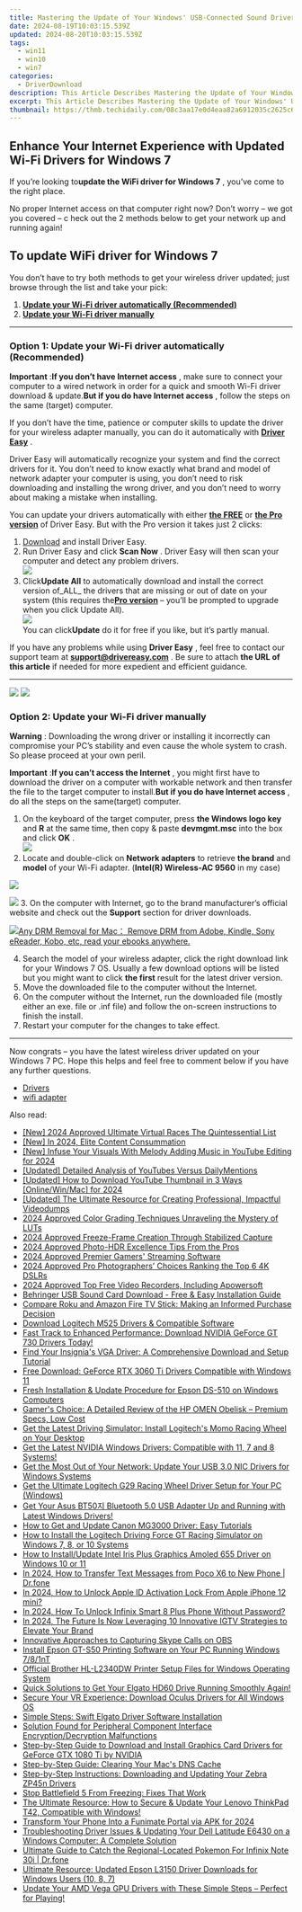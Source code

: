```yaml
---
title: Mastering the Update of Your Windows' USB-Connected Sound Drivers for Optimal Performance
date: 2024-08-19T10:03:15.539Z
updated: 2024-08-20T10:03:15.539Z
tags:
  - win11
  - win10
  - win7
categories:
  - DriverDownload
description: This Article Describes Mastering the Update of Your Windows' USB-Connected Sound Drivers for Optimal Performance
excerpt: This Article Describes Mastering the Update of Your Windows' USB-Connected Sound Drivers for Optimal Performance
thumbnail: https://thmb.techidaily.com/08c3aa17e0d4eaa82a6912035c2625c6aeb814a3c6b04915c834196ff8d149e8.jpg
---
```


## Enhance Your Internet Experience with Updated Wi-Fi Drivers for Windows 7

If you’re looking to**update the WiFi driver for Windows 7** ,  you’ve come to the right place.

 No proper Internet access on that computer right now? Don’t worry – we got you covered – c heck out the 2 methods below to get your network up and running again!

## To update WiFi driver for Windows 7

 You don’t have to try both methods to get your wireless driver updated; just browse through the list and take your pick:

1. [**Update your Wi-Fi driver automatically (Recommended)**](https://www.drivereasy.com/knowledge/wifi-driver-for-windows-7-free-download-update-2-easy-ways/#O1)
2. [**Update your Wi-Fi driver manually**](https://tools.techidaily.com/drivereasy/download/)

---

### Option 1: Update your Wi-Fi driver automatically (Recommended)

**Important** :**If you don’t have Internet access** , make sure to connect your computer to a wired network in order for a quick and smooth Wi-Fi driver download & update.**But if you do have Internet access** , follow the steps on the same (target) computer.

 If you don’t have the time, patience or computer skills to update the driver for your wireless adapter  manually, you can do it automatically with **[Driver Easy](https://tools.techidaily.com/drivereasy/download/)**  .

 Driver Easy will automatically recognize your system and find the correct drivers for it. You don’t need to know exactly what brand and model of network adapter your computer is using, you don’t need to risk downloading and installing the wrong driver, and you don’t need to worry about making a mistake when installing.

 You can update your drivers automatically with either **[the FREE](https://tools.techidaily.com/drivereasy/download/)**  or **[the Pro version](https://tools.techidaily.com/drivereasy/download/)**  of Driver Easy. But with the Pro version it takes just 2 clicks:

1. [Download](https://tools.techidaily.com/drivereasy/download/) and install Driver Easy.
2. Run Driver Easy and click **Scan Now** . Driver Easy will then scan your computer and detect any problem drivers.  
![](https://images.drivereasy.com/wp-content/uploads/2018/07/img_5b3b19bf43ece.jpg)
3. Click**Update All** to automatically download and install the correct version of_ALL_ the drivers that are missing or out of date on your system (this requires the[**Pro version**](https://tools.techidaily.com/drivereasy/download/) – you’ll be prompted to upgrade when you click Update All).  
![](https://images.drivereasy.com/wp-content/uploads/2018/07/img_5b5554ea9ba44.jpg)  
 You can click**Update** do it for free if you like, but it’s partly manual.

 If you have any problems while using **Driver Easy** , feel free to contact our support team at **<support@drivereasy.com>** . Be sure to attach **the URL of this article** if needed for more expedient and efficient guidance.

---

<!-- affiliate ads begin -->
<a href="https://shop.manycam.com/order/checkout.php?PRODS=17727588&QTY=1&AFFILIATE=108875&CART=1"><img src="https://secure.avangate.com/images/merchant/8230bea7d54bcdf99cdfe85cb07313d5/mcaffbanner600x500.png" border="0"></a>
<a href="https://shop.manycam.com/order/checkout.php?PRODS=17727588&QTY=1&AFFILIATE=108875&CART=1"><img src="https://secure.avangate.com/images/merchant/8230bea7d54bcdf99cdfe85cb07313d5/Affiliates_300x250px_valentinesday.png" border="0"></a>
<!-- affiliate ads end -->
### Option 2: Update your Wi-Fi driver manually

**Warning** : Downloading the wrong driver or installing it incorrectly can compromise your PC’s stability and even cause the whole system to crash. So please proceed at your own peril.

**Important** :**If you can’t access the Internet** , you might first have to download the driver on a computer with workable network and then transfer the file to the target computer to install.**But if you do have Internet access** , do all the steps on the same(target) computer.

1. On the keyboard of the target computer, press  **the Windows logo key**  and   **R** at the same time, then copy & paste **devmgmt.msc**  into the box and click  **OK**  .  
![](https://images.drivereasy.com/wp-content/uploads/2018/07/img_5b50135d9ffd2.jpg)
2. Locate and double-click on **Network adapters** to retrieve **the brand** and **model** of your Wi-Fi adapter. (**Intel(R) Wireless-AC 9560** in my case)  
<!-- affiliate ads begin -->
<a href="https://secure.2checkout.com/order/checkout.php?PRODS=37100474&QTY=1&AFFILIATE=108875&CART=1"><img src="https://awario.com/images/pages/index/img-leads-1280@1x.avif" border="0"></a>
<!-- affiliate ads end -->
![](https://images.drivereasy.com/wp-content/uploads/2018/07/img_5b5558876b204.jpg)
3. On the computer with Internet, go to the brand manufacturer’s official website and check out the **Support** section for driver downloads.
<!-- affiliate ads begin -->
<a href="https://secure.2checkout.com/order/checkout.php?PRODS=4600114&QTY=1&AFFILIATE=108875&CART=1"><img src="https://www.epubor.com/images/drm-removal-feature2.png" border="0">Any DRM Removal for Mac： Remove DRM from Adobe, Kindle, Sony eReader, Kobo, etc, read your ebooks anywhere.</a>
<!-- affiliate ads end -->
4. Search the model of your wireless adapter, click the right download link for your Windows 7 OS. Usually a few download options will be listed but you might want to click **the first** result for the latest driver version.
5. Move the downloaded file to the computer without the Internet.
6. On the computer without the Internet, run the downloaded file (mostly either an exe. file or .inf file) and follow the on-screen instructions to finish the install.
7. Restart your computer for the changes to take effect.

---

 Now congrats – you have the latest wireless driver updated on your Windows 7 PC. Hope this helps and feel free to comment below if you have any further questions.

* [Drivers](https://tools.techidaily.com/drivereasy/download/)
* [wifi adapter](https://tools.techidaily.com/drivereasy/download/)

<ins class="adsbygoogle"
     style="display:block"
     data-ad-format="autorelaxed"
     data-ad-client="ca-pub-7571918770474297"
     data-ad-slot="1223367746"></ins>



<ins class="adsbygoogle"
     style="display:block"
     data-ad-client="ca-pub-7571918770474297"
     data-ad-slot="8358498916"
     data-ad-format="auto"
     data-full-width-responsive="true"></ins>

<span class="atpl-alsoreadstyle">Also read:</span>
<div><ul>
<li><a href="https://on-screen-recording.techidaily.com/new-2024-approved-ultimate-virtual-races-the-quintessential-list/"><u>[New] 2024 Approved  Ultimate Virtual Races  The Quintessential List</u></a></li>
<li><a href="https://facebook-video-share.techidaily.com/new-in-2024-elite-content-consummation/"><u>[New] In 2024, Elite Content Consummation</u></a></li>
<li><a href="https://youtube-lab.techidaily.com/nfuse-your-visuals-with-melody-adding-music-in-youtube-editing-for-2024/"><u>[New] Infuse Your Visuals With Melody  Adding Music in YouTube Editing for 2024</u></a></li>
<li><a href="https://youtube-videos.techidaily.com/updated-detailed-analysis-of-youtubes-versus-dailymentions/"><u>[Updated] Detailed Analysis of YouTubes Versus DailyMentions</u></a></li>
<li><a href="https://eaxpv-info.techidaily.com/updated-how-to-download-youtube-thumbnail-in-3-ways-onlinewinmac-for-2024/"><u>[Updated] How to Download YouTube Thumbnail in 3 Ways [Online/Win/Mac] for 2024</u></a></li>
<li><a href="https://facebook-record-videos.techidaily.com/updated-the-ultimate-resource-for-creating-professional-impactful-videodumps/"><u>[Updated] The Ultimate Resource for Creating Professional, Impactful Videodumps</u></a></li>
<li><a href="https://extra-hints.techidaily.com/2024-approved-color-grading-techniques-unraveling-the-mystery-of-luts/"><u>2024 Approved  Color Grading Techniques  Unraveling the Mystery of LUTs</u></a></li>
<li><a href="https://some-techniques.techidaily.com/2024-approved-freeze-frame-creation-through-stabilized-capture/"><u>2024 Approved  Freeze-Frame Creation Through Stabilized Capture</u></a></li>
<li><a href="https://article-tips.techidaily.com/2024-approved-photo-hdr-excellence-tips-from-the-pros/"><u>2024 Approved  Photo-HDR Excellence  Tips From the Pros</u></a></li>
<li><a href="https://youtube-blog.techidaily.com/approved-premier-gamers-streaming-software/"><u>2024 Approved  Premier Gamers' Streaming Software</u></a></li>
<li><a href="https://extra-approaches.techidaily.com/2024-approved-pro-photographers-choices-ranking-the-top-6-4k-dslrs/"><u>2024 Approved  Pro Photographers’ Choices  Ranking the Top 6 4K DSLRs</u></a></li>
<li><a href="https://screen-mirroring-recording.techidaily.com/2024-approved-top-free-video-recorders-including-apowersoft/"><u>2024 Approved  Top Free Video Recorders, Including Apowersoft</u></a></li>
<li><a href="https://win-dash.techidaily.com/behringer-usb-sound-card-download-free-and-easy-installation-guide/"><u>Behringer USB Sound Card Download - Free & Easy Installation Guide</u></a></li>
<li><a href="https://buynow-tips.techidaily.com/compare-roku-and-amazon-fire-tv-stick-making-an-informed-purchase-decision/"><u>Compare Roku and Amazon Fire TV Stick: Making an Informed Purchase Decision</u></a></li>
<li><a href="https://win-dash.techidaily.com/download-logitech-m525-drivers-and-compatible-software/"><u>Download Logitech M525 Drivers & Compatible Software</u></a></li>
<li><a href="https://win-dash.techidaily.com/fast-track-to-enhanced-performance-download-nvidia-geforce-gt-730-drivers-today/"><u>Fast Track to Enhanced Performance: Download NVIDIA GeForce GT 730 Drivers Today!</u></a></li>
<li><a href="https://win-dash.techidaily.com/find-your-insignias-vga-driver-a-comprehensive-download-and-setup-tutorial/"><u>Find Your Insignia's VGA Driver: A Comprehensive Download and Setup Tutorial</u></a></li>
<li><a href="https://win-dash.techidaily.com/free-download-geforce-rtx-3060-ti-drivers-compatible-with-windows-11/"><u>Free Download: GeForce RTX 3060 Ti Drivers Compatible with Windows 11</u></a></li>
<li><a href="https://win-dash.techidaily.com/fresh-installation-and-update-procedure-for-epson-ds-510-on-windows-computers/"><u>Fresh Installation & Update Procedure for Epson DS-510 on Windows Computers</u></a></li>
<li><a href="https://buynow-marvelous.techidaily.com/gamers-choice-a-detailed-review-of-the-hp-omen-obelisk-premium-specs-low-cost/"><u>Gamer's Choice: A Detailed Review of the HP OMEN Obelisk – Premium Specs, Low Cost</u></a></li>
<li><a href="https://win-dash.techidaily.com/get-the-latest-driving-simulator-install-logitechs-momo-racing-wheel-on-your-desktop/"><u>Get the Latest Driving Simulator: Install Logitech's Momo Racing Wheel on Your Desktop</u></a></li>
<li><a href="https://win-dash.techidaily.com/get-the-latest-nvidia-windows-drivers-compatible-with-11-7-and-8-systems/"><u>Get the Latest NVIDIA Windows Drivers: Compatible with 11, 7 and 8 Systems!</u></a></li>
<li><a href="https://win-dash.techidaily.com/get-the-most-out-of-your-network-update-your-usb-30-nic-drivers-for-windows-systems/"><u>Get the Most Out of Your Network: Update Your USB 3.0 NIC Drivers for Windows Systems</u></a></li>
<li><a href="https://win-dash.techidaily.com/get-the-ultimate-logitech-g29-racing-wheel-driver-setup-for-your-pc-windows/"><u>Get the Ultimate Logitech G29 Racing Wheel Driver Setup for Your PC (Windows)</u></a></li>
<li><a href="https://win-dash.techidaily.com/1722962114664-get-your-asus-bt50-bluetooth-50-usb-adapter-up-and-running-with-latest-windows-drivers/"><u>Get Your Asus BT50지 Bluetooth 5.0 USB Adapter Up and Running with Latest Windows Drivers!</u></a></li>
<li><a href="https://win-dash.techidaily.com/how-to-get-and-update-canon-mg3000-driver-easy-tutorials/"><u>How to Get and Update Canon MG3000 Driver: Easy Tutorials</u></a></li>
<li><a href="https://win-dash.techidaily.com/how-to-install-the-logitech-driving-force-gt-racing-simulator-on-windows-7-8-or-10-systems/"><u>How to Install the Logitech Driving Force GT Racing Simulator on Windows 7, 8, or 10 Systems</u></a></li>
<li><a href="https://win-dash.techidaily.com/how-to-installupdate-intel-iris-plus-graphics-amoled-655-driver-on-windows-10-or-11/"><u>How to Install/Update Intel Iris Plus Graphics Amoled 655 Driver on Windows 10 or 11</u></a></li>
<li><a href="https://android-transfer.techidaily.com/in-2024-how-to-transfer-text-messages-from-poco-x6-to-new-phone-drfone-by-drfone-transfer-from-android-transfer-from-android/"><u>In 2024, How to Transfer Text Messages from Poco X6 to New Phone | Dr.fone</u></a></li>
<li><a href="https://activate-lock.techidaily.com/in-2024-how-to-unlock-apple-id-activation-lock-from-apple-iphone-12-mini-by-drfone-ios/"><u>In 2024, How to Unlock Apple ID Activation Lock From Apple iPhone 12 mini?</u></a></li>
<li><a href="https://unlock-android.techidaily.com/in-2024-how-to-unlock-infinix-smart-8-plus-phone-without-password-by-drfone-android/"><u>In 2024, How To Unlock Infinix Smart 8 Plus Phone Without Password?</u></a></li>
<li><a href="https://instagram-video-files.techidaily.com/in-2024-the-future-is-now-leveraging-10-innovative-igtv-strategies-to-elevate-your-brand/"><u>In 2024, The Future Is Now  Leveraging 10 Innovative IGTV Strategies to Elevate Your Brand</u></a></li>
<li><a href="https://digital-screen-recording.techidaily.com/innovative-approaches-to-capturing-skype-calls-on-obs/"><u>Innovative Approaches to Capturing Skype Calls on OBS</u></a></li>
<li><a href="https://win-dash.techidaily.com/install-epson-gt-s50-printing-software-on-your-pc-running-windows-781nt/"><u>Install Epson GT-S50 Printing Software on Your PC Running Windows 7/8/1nT</u></a></li>
<li><a href="https://win-dash.techidaily.com/official-brother-hl-l2340dw-printer-setup-files-for-windows-operating-system/"><u>Official Brother HL-L2340DW Printer Setup Files for Windows Operating System</u></a></li>
<li><a href="https://win-dash.techidaily.com/quick-solutions-to-get-your-elgato-hd60-drive-running-smoothly-again/"><u>Quick Solutions to Get Your Elgato HD60 Drive Running Smoothly Again!</u></a></li>
<li><a href="https://win-dash.techidaily.com/secure-your-vr-experience-download-oculus-drivers-for-all-windows-os/"><u>Secure Your VR Experience: Download Oculus Drivers for All Windows OS</u></a></li>
<li><a href="https://win-dash.techidaily.com/simple-steps-swift-elgato-driver-software-installation/"><u>Simple Steps: Swift Elgato Driver Software Installation</u></a></li>
<li><a href="https://win-dash.techidaily.com/solution-found-for-peripheral-component-interface-encryptiondecryption-malfunctions/"><u>Solution Found for Peripheral Component Interface Encryption/Decryption Malfunctions</u></a></li>
<li><a href="https://win-dash.techidaily.com/step-by-step-guide-to-download-and-install-graphics-card-drivers-for-geforce-gtx-1080-ti-by-nvidia/"><u>Step-by-Step Guide to Download and Install Graphics Card Drivers for GeForce GTX 1080 Ti by NVIDIA</u></a></li>
<li><a href="https://technical-tips.techidaily.com/step-by-step-guide-clearing-your-macs-dns-cache/"><u>Step-by-Step Guide: Clearing Your Mac's DNS Cache</u></a></li>
<li><a href="https://win-dash.techidaily.com/step-by-step-instructions-downloading-and-updating-your-zebra-zp45n-drivers/"><u>Step-by-Step Instructions: Downloading and Updating Your Zebra ZP45n Drivers</u></a></li>
<li><a href="https://win-able.techidaily.com/stop-battlefield-5-from-freezing-fixes-that-work/"><u>Stop Battlefield 5 From Freezing: Fixes That Work</u></a></li>
<li><a href="https://win-dash.techidaily.com/the-ultimate-resource-how-to-secure-and-update-your-lenovo-thinkpad-t42-compatible-with-windows/"><u>The Ultimate Resource: How to Secure & Update Your Lenovo ThinkPad T42, Compatible with Windows!</u></a></li>
<li><a href="https://some-tips.techidaily.com/transform-your-phone-into-a-funimate-portal-via-apk-for-2024/"><u>Transform Your Phone Into a Funimate Portal via APK for 2024</u></a></li>
<li><a href="https://win-dash.techidaily.com/troubleshooting-driver-issues-and-updating-your-dell-latitude-e6430-on-a-windows-computer-a-complete-solution/"><u>Troubleshooting Driver Issues & Updating Your Dell Latitude E6430 on a Windows Computer: A Complete Solution</u></a></li>
<li><a href="https://android-pokemon-go.techidaily.com/ultimate-guide-to-catch-the-regional-located-pokemon-for-infinix-note-30i-drfone-by-drfone-virtual-android/"><u>Ultimate Guide to Catch the Regional-Located Pokemon For Infinix Note 30i | Dr.fone</u></a></li>
<li><a href="https://win-dash.techidaily.com/ultimate-resource-updated-epson-l3150-driver-downloads-for-windows-users-10-8-7/"><u>Ultimate Resource: Updated Epson L3150 Driver Downloads for Windows Users (10, 8, 7)</u></a></li>
<li><a href="https://win-dash.techidaily.com/update-your-amd-vega-gpu-drivers-with-these-simple-steps-perfect-for-playing/"><u>Update Your AMD Vega GPU Drivers with These Simple Steps – Perfect for Playing!</u></a></li>
</ul></div>
